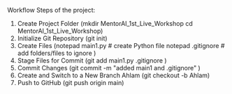  Workflow Steps of the project:

1. Create Project Folder (mkdir MentorAI_1st_Live_Workshop
cd MentorAI_1st_Live_Workshop)
2. Initialize Git Repository (git init)
3.  Create Files (notepad main1.py       # create Python file
notepad .gitignore     # add folders/files to ignore
)
4. Stage Files for Commit (git add main1.py .gitignore
)
5. Commit Changes (git commit -m "added main1 and .gitignore"
)
6. Create and Switch to a New Branch Ahlam (git checkout -b Ahlam)
7. Push to GitHub (git push origin main)
